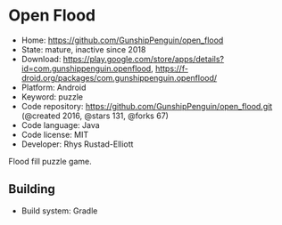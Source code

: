 # Open Flood

- Home: https://github.com/GunshipPenguin/open_flood
- State: mature, inactive since 2018
- Download: https://play.google.com/store/apps/details?id=com.gunshippenguin.openflood, https://f-droid.org/packages/com.gunshippenguin.openflood/
- Platform: Android
- Keyword: puzzle
- Code repository: https://github.com/GunshipPenguin/open_flood.git (@created 2016, @stars 131, @forks 67)
- Code language: Java
- Code license: MIT
- Developer: Rhys Rustad-Elliott

Flood fill puzzle game.

## Building

- Build system: Gradle
